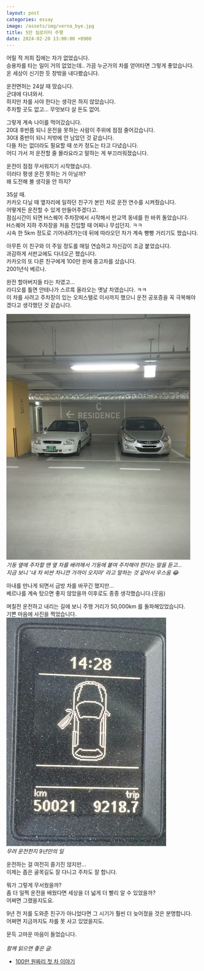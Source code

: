 ```yaml
---
layout: post
categories: essay
image: /assets/img/verna_bye.jpg
title: 5만 킬로미터 주행
date: 2024-02-20 13:00:00 +0900
---
```


어릴 적 저희 집에는 차가 없었습니다.  
승용차를 타는 일이 거의 없었는데.. 가끔 누군가의 차를 얻어타면 그렇게 좋았습니다.  
온 세상이 신기한 듯 창밖을 내다봤습니다.

운전면허는 24살 때 땄습니다.  
군대에 다녀와서.  
하지만 차를 사야 한다는 생각은 하지 않았습니다.  
주차할 곳도 없고... 무엇보다 살 돈도 없어.

그렇게 계속 나이를 먹어갔습니다.  
20대 후반쯤 되니 운전을 못하는 사람이 주위에 점점 줄어갔습니다.  
30대 중반이 되니 저밖에 안 남았던 것 같습니다.  
다들 차는 없더라도 필요할 때 쏘카 정도는 타고 다녔습니다.  
어디 가서 저 운전할 줄 몰라요라고 말하는 게 부끄러워졌습니다.

운전이 점점 무서워지기 시작했습니다.  
이러다 평생 운전 못하는 거 아닐까?  
왜 도전해 볼 생각을 안 하지?

35살 때.  
카카오 다닐 때 옆자리에 일하던 친구가 본인 차로 운전 연수를 시켜줬습니다.  
어떻게든 운전할 수 있게 만들어주겠다고.  
점심시간이 되면 H스퀘어 주차장에서 시작해서 판교역 동네를 한 바퀴 돌았습니다.  
H스퀘어 지하 주차장을 처음 진입할 때 어찌나 무섭던지. ㅋㅋ  
시속 한 5km 정도로 기어내려가는데 뒤에 따라오던 차가 계속 빵빵 거리기도 했습니다.

아무튼 이 친구와 이 주일 정도를 매일 연습하고 자신감이 조금 붙었습니다.  
과감하게 서판교에도 다녀오곤 했습니다.  
카카오의 또 다른 친구에게 100만 원에 중고차를 샀습니다.  
2001년식 베르나.

완전 할아버지들 타는 차였고...  
라디오를 틀면 안테나가 스르륵 올라오는 옛날 차였습니다. ㅋㅋ  
이 차를 사려고 주차장이 있는 오피스텔로 이사까지 했으니 운전 공포증을 꼭 극복해야겠다고 생각했던 것 같습니다.

![베르나 주차](/assets/img/verna.jpg)  
*기둥 옆에 주차할 땐 옆 차를 배려해서 기둥에 붙여 주차해야 한다는 말을 듣고...  
지금 보니 '내 차 비싼 차니깐 가까이 오지마' 라고 말하는 것 같아서 우스움 😂*

아내를 만나게 되면서 금방 차를 바꾸긴 했지만...  
베르나를 계속 탔으면 좋지 않았을까 이후로도 종종 생각했습니다.(웃음)

며칠전 운전하고 내리는 길에 보니 주행 거리가 50,000km 를 돌파해있었습니다.  
기쁜 마음에 사진을 찍었습니다.  
![누적 주행거리 5만 킬로미터](/assets/img/50000km.png)  
*무려 운전한지 9년만의 일*

운전하는 걸 여전히 즐기진 않지만...    
이제는 좁은 골목길도 잘 다니고 주차도 잘 합니다.

뭐가 그렇게 무서웠을까?  
좀 더 일찍 운전을 배웠다면 세상을 더 넓게 더 빨리 알 수 있었을까?  
어쩌면 그랬을지도요.

9년 전 저를 도와준 친구가 아니었다면 그 시기가 훨씬 더 늦어졌을 것은 분명합니다.  
어쩌면 지금까지도 차를 못 사고 있었을지도.

문득 고마운 마음이 들었습니다.
<br>
<br>
*함께 읽으면 좋은 글:*
* [100만 원짜리 첫 차 이야기](https://brunch.co.kr/@buildingking/20)
